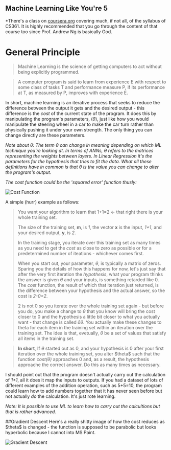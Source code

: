 ## Machine Learning Like You're 5

*There's a class on [coursera.org](coursera.org/course/ml) covering much, if not all, of the syllabus of CS361.
It is highly recommended that you go through the content of that course too since Prof. Andrew Ng is basically God.


# General Principle
> Machine Learning is the science of getting computers to act without being
> explicitly programmed.


> A computer program is said to learn from experience E with respect to some
> class of tasks T and performance measure P, if its performance at T, as
> measured by P, improves with experience E.

In short, machine learning is an iterative process that seeks to reduce the difference
between the output it gets and the desired output - this difference is the *cost*
of the current state of the program. It does this by manipulating the program's parameters, ($\theta$),
just like how you would manipulate the steering wheel in a car to make the car turn rather than
physically pushing it under your own strength. The only thing you can change directly are these parameters.


*Note about $\theta$: The term $\theta$ can change in meaning depending on which ML technique you're looking at.
In terms of ANNs, $\theta$ refers to the matrices representing the weights between layers. In Linear Regression it's
the parameters for the hypothesis that tries to fit the data. What all these definitions have in common is that $\theta$
is the value you can change to alter the program's output.*

*The cost function could be the 'squared error' function thusly:*

![Cost Function](https://raw.github.com/JustSomeBrosDoingScience/SCIENCE/develop/CS36110/cost_function_example.png)

A simple (hurr) example as follows:

> You want your algorithm to learn that 1+1=2 <- that right there is your whole training set.
>
> The size of the training set, **m**, is *1*, the vector **x** is the input, *1+1*, and your desired output, **y**, is *2*.
>
> In the training stage, you iterate over this training set as many times as you need to get the *cost*
> as close to zero as possible or for a predetermined number of iteations - whichever comes first.
>
> When you start out, your parameter, $\theta$, is typically a matrix of zeros. Sparing you the details of how this
> happens for now, let's just say that after the very first iteration the *hypothesis*, what your program thinks the
> answer is given $\theta$ and your inputs, is something retarded like 0. The *cost* function, the result of which that
> iteration just returned, is the difference between your hypothesis and the actual answer, so the cost is *2-0=2*.
>
> 2 is not 0 so you iterate over the whole training set again - but before you do, you make a change to $\theta$ that you
> know will bring the cost closer to 0 and the hypothesis a little bit closer to what you actually want - that change is called $\delta\theta$. You actually make these changes to
> theta for each item in the training set within an iteration over the training set. The idea is that, evetually, $\theta$
> be a set of values that satisfy all items in the training set.

> **In short**, If $\theta$ started out as 0, and your hypothesis is 0 after your first iteration over the whole training set,
> you alter \$theta$ such that the function *cost($\theta$)* approaches 0 and, as a result, the hypothesis approache the
> correct answer. Do this as many times as necessary.

I should point out that the program doesn't actually carry out the calculation of *1+1*, all it does it map the inputs to outputs.
If you had a dataset of lots of different examples of the addition operation, such as 5+5=10, the program could learn how to add
numbers together that it has never seen before but not actually *do* the calculation. It's just rote learning.

*Note: It is possible to use ML to learn how to carry out the calcultions but that is rather advanced.*

##Gradient Descent
Here's a really shitty image of how the cost reduces as \$theta$ is changed - the function is supposed to be parabolic but looks hyperbolic because I cannot into MS Paint.

![Gradient Descent](https://raw.github.com/JustSomeBrosDoingScience/SCIENCE/develop/CS36110/grad_descent.png)
